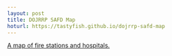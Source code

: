 ```yaml
---
layout: post
title: DOJRRP SAFD Map
hoturl: https://tastyfish.github.io/dojrrp-safd-map
---
```

[A map of fire stations and hospitals.](https://tastyfish.github.io/dojrrp-safd-map)
